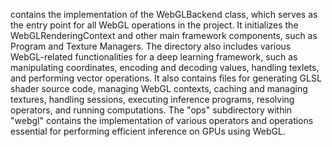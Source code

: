 contains the implementation of the WebGLBackend class, which serves as the entry point for all WebGL operations in the project. It initializes the WebGLRenderingContext and other main framework components, such as Program and Texture Managers. The directory also includes various WebGL-related functionalities for a deep learning framework, such as manipulating coordinates, encoding and decoding values, handling texlets, and performing vector operations. It also contains files for generating GLSL shader source code, managing WebGL contexts, caching and managing textures, handling sessions, executing inference programs, resolving operators, and running computations. The "ops" subdirectory within "webgl" contains the implementation of various operators and operations essential for performing efficient inference on GPUs using WebGL.